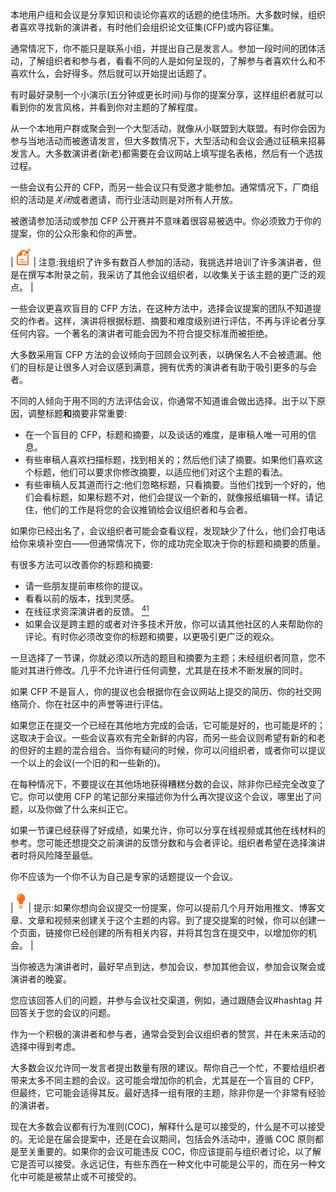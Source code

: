 本地用户组和会议是分享知识和谈论你喜欢的话题的绝佳场所。大多数时候，组织者喜欢寻找新的演讲者，有时他们会组织论文征集(CFP)或内容征集。

通常情况下，你不能只是联系小组，并提出自己是发言人。参加一段时间的团体活动，了解组织者和参与者，看看不同的人是如何呈现的，了解参与者喜欢什么和不喜欢什么，会好得多。然后就可以开始提出话题了。

有时最好录制一个小演示(五分钟或更长时间)与你的提案分享，这样组织者就可以看到你的发言风格，并看到你对主题的了解程度。

从一个本地用户群或聚会到一个大型活动，就像从小联盟到大联盟。有时你会因为参与当地活动而被邀请发言，但大多数情况下，大型活动和会议会通过征稿来招募发言人。大多数演讲者(新老)都需要在会议网站上填写提名表格，然后有一个选拔过程。

一些会议有公开的 CFP，而另一些会议只有受邀才能参加。通常情况下，厂商组织的活动是*关闭*或者邀请，而行业活动则是对所有人开放。

被邀请参加活动或参加 CFP 公开赛并不意味着很容易被选中。你必须致力于你的提案，你的公众形象和你的声誉。

| ![](img/note.png) | 注意:我组织了许多有数百人参加的活动，我挑选并培训了许多演讲者，但是在撰写本附录之前，我采访了其他会议组织者，以收集关于该主题的更广泛的观点。 |

一些会议更喜欢盲目的 CFP 方法，在这种方法中，选择会议提案的团队不知道提交的作者。这样，演讲将根据标题、摘要和难度级别进行评估，不再与评论者分享任何内容。一个著名的演讲者可能会因为不符合提交标准而被拒绝。

大多数采用盲 CFP 方法的会议倾向于回顾会议列表，以确保名人不会被遗漏。他们的目标是让很多人对会议感到满意，拥有优秀的演讲者有助于吸引更多的与会者。

不同的人倾向于用不同的方法评估会议，你通常不知道谁会做出选择。出于以下原因，调整标题**和**摘要非常重要:

*   在一个盲目的 CFP，标题和摘要，以及谈话的难度，是审稿人唯一可用的信息。
*   有些审稿人喜欢扫描标题，找到相关的；然后他们读了摘要。如果他们喜欢这个标题，他们可以要求你修改摘要，以适应他们对这个主题的看法。
*   有些审稿人反其道而行之:他们忽略标题，只看摘要。当他们找到一个好的，他们会看标题，如果标题不对，他们会提议一个新的，就像报纸编辑一样。请记住，他们的工作是将您的会议推销给会议组织者和与会者。

如果你已经出名了，会议组织者可能会查看议程，发现缺少了什么，他们会打电话给你来填补空白——但通常情况下，你的成功完全取决于你的标题和摘要的质量。

有很多方法可以改善你的标题和摘要:

*   请一些朋友提前审核你的提议。
*   看看以前的版本，找到灵感。
*   在线征求资深演讲者的反馈。 [<sup>41</sup>](Public_Speaking_for_Geeks_0012.htm#_ftn41)
*   如果会议是跨主题的或者对许多技术开放，你可以请其他社区的人来帮助你的评论。有时你必须改变你的标题和摘要，以更吸引更广泛的观众。

一旦选择了一节课，你就必须以所选的题目和摘要为主题；未经组织者同意，您不能对其进行修改。几乎不允许进行任何调整，尤其是在技术不断发展的同时。

如果 CFP 不是盲人，你的提议也会根据你在会议网站上提交的简历、你的社交网络简介、你在社区中的声誉等进行评估。

如果您正在提交一个已经在其他地方完成的会话，它可能是好的，也可能是坏的；这取决于会议。一些会议喜欢有完全新鲜的内容，而另一些会议则希望有新的和老的但好的主题的混合组合。当你有疑问的时候，你可以问组织者，或者你可以提议一个以上的会议(一个旧的和一些新的)。

在每种情况下，不要提议在其他场地获得糟糕分数的会议，除非你已经完全改变了它。你可以使用 CFP 的笔记部分来描述你为什么再次提议这个会议，哪里出了问题，以及你做了什么来纠正它。

如果一节课已经获得了好成绩，如果允许，你可以分享在线视频或其他在线材料的参考。您可能还想提交之前演讲的反馈分数和与会者评论。组织者希望在选择演讲者时将风险降至最低。

你不应该为一个你不认为自己是专家的话题提议一个会议。

| ![](img/tip.png) | 提示:如果你想向会议提交一份提案，你可以提前几个月开始用推文、博客文章、文章和视频来创建关于这个主题的内容。到了提交提案的时候，你可以创建一个页面，链接你已经创建的所有相关内容，并将其包含在提交中，以增加你的机会。 |

当你被选为演讲者时，最好早点到达，参加会议，参加其他会议，参加会议聚会或演讲者的晚宴。

您应该回答人们的问题，并参与会议社交渠道，例如，通过跟随会议#hashtag 并回答关于您的会议的问题。

作为一个积极的演讲者和参与者，通常会受到会议组织者的赞赏，并在未来活动的选择中得到考虑。

大多数会议允许同一发言者提出数量有限的建议。帮你自己一个忙，不要给组织者带来太多不同主题的会议。这可能会增加你的机会，尤其是在一个盲目的 CFP，但最终，它可能会适得其反。最好选择一组有限的主题，除非你是一个非常有经验的演讲者。

现在大多数会议都有行为准则(COC)，解释什么是可以接受的，什么是不可以接受的。无论是在届会提案中，还是在会议期间，包括会外活动中，遵循 COC 原则都是至关重要的。如果你的会议可能违反 COC，你应该提前与组织者讨论，以了解它是否可以接受。永远记住，有些东西在一种文化中可能是公平的，而在另一种文化中可能是被禁止或不可接受的。
